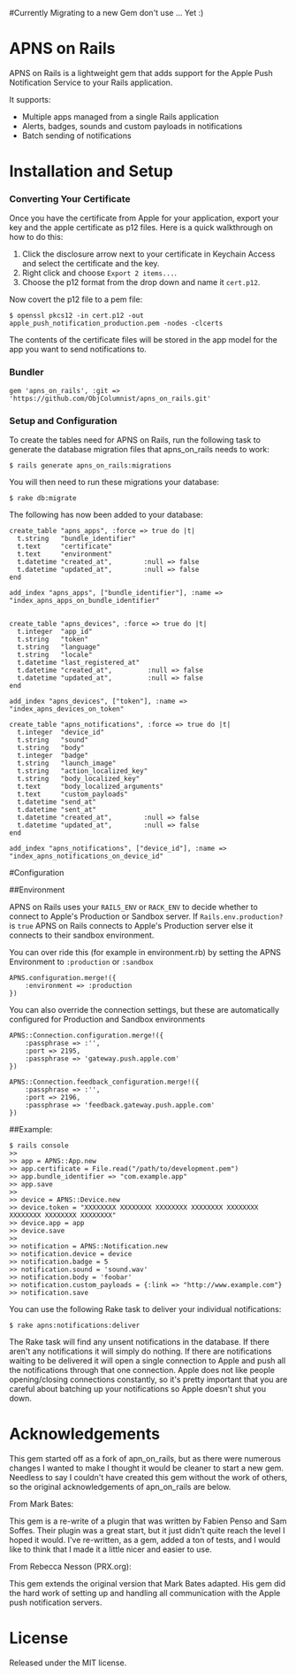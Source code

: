 #Currently Migrating to a new Gem don't use ... Yet :)

# APNS on Rails

APNS on Rails is a lightweight gem that adds support for the Apple Push Notification Service to your Rails application.  

It supports:
 
* Multiple apps managed from a single Rails application
* Alerts, badges, sounds and custom payloads in notifications
* Batch sending of notifications


# Installation and Setup

### Converting Your Certificate

Once you have the certificate from Apple for your application, export your key and the apple certificate as p12 files. Here is a quick walkthrough on how to do this:

1. Click the disclosure arrow next to your certificate in Keychain Access and select the certificate and the key. 
2. Right click and choose `Export 2 items...`. 
3. Choose the p12 format from the drop down and name it `cert.p12`. 

Now covert the p12 file to a pem file:

	$ openssl pkcs12 -in cert.p12 -out apple_push_notification_production.pem -nodes -clcerts

The contents of the certificate files will be stored in the app model for the app you want to send notifications to.

### Bundler

	gem 'apns_on_rails', :git => 'https://github.com/ObjColumnist/apns_on_rails.git'

### Setup and Configuration

To create the tables need for APNS on Rails, run the following task to generate the database migration files that apns_on_rails needs to work:

	$ rails generate apns_on_rails:migrations
	
You will then need to run these migrations your database:

	$ rake db:migrate

The following has now been added to your database:

	create_table "apns_apps", :force => true do |t|
	  t.string   "bundle_identifier"
	  t.text     "certificate"
	  t.text     "environment"
	  t.datetime "created_at",        :null => false
	  t.datetime "updated_at",        :null => false
	end

	add_index "apns_apps", ["bundle_identifier"], :name => "index_apns_apps_on_bundle_identifier"
    

	create_table "apns_devices", :force => true do |t|
	  t.integer  "app_id"
	  t.string   "token"
	  t.string   "language"
	  t.string   "locale"
	  t.datetime "last_registered_at"
	  t.datetime "created_at",         :null => false
	  t.datetime "updated_at",         :null => false
	end

	add_index "apns_devices", ["token"], :name => "index_apns_devices_on_token"

	create_table "apns_notifications", :force => true do |t|
	  t.integer  "device_id"
	  t.string   "sound"
	  t.string   "body"
	  t.integer  "badge"
	  t.string   "launch_image"
	  t.string   "action_localized_key"
	  t.string   "body_localized_key"
	  t.text     "body_localized_arguments"
	  t.text     "custom_payloads"
	  t.datetime "send_at"
	  t.datetime "sent_at"
	  t.datetime "created_at",        :null => false
	  t.datetime "updated_at",        :null => false
	end

	add_index "apns_notifications", ["device_id"], :name => "index_apns_notifications_on_device_id"

#Configuration

##Environment

APNS on Rails uses your `RAILS_ENV` or `RACK_ENV` to decide whether to connect to Apple's Production or Sandbox server. If `Rails.env.production?` is `true` APNS on Rails connects to Apple's Production server else it connects to their sandbox environment.

You can over ride this (for example in environment.rb) by setting the APNS Environment to `:production` or `:sandbox`

	APNS.configuration.merge!({
		:environment => :production
	})

You can also override the connection settings, but these are automatically configured for Production and Sandbox environments

	APNS::Connection.configuration.merge!({
		:passphrase => :'',
		:port => 2195,
		:passphrase => 'gateway.push.apple.com'
	})

	APNS::Connection.feedback_configuration.merge!({
		:passphrase => :'',
		:port => 2196,
		:passphrase => 'feedback.gateway.push.apple.com'
	})


##Example:

	$ rails console
	>>
	>> app = APNS::App.new
	>> app.certificate = File.read("/path/to/development.pem")
	>> app.bundle_identifier => "com.example.app"
	>> app.save
	>>
	>> device = APNS::Device.new
	>> device.token = "XXXXXXXX XXXXXXXX XXXXXXXX XXXXXXXX XXXXXXXX XXXXXXXX XXXXXXXX XXXXXXXX"
	>> device.app = app
	>> device.save
	>>
	>> notification = APNS::Notification.new
	>> notification.device = device
	>> notification.badge = 5
	>> notification.sound = 'sound.wav'
	>> notification.body = 'foobar'
	>> notification.custom_payloads = {:link => "http://www.example.com"}
	>> notification.save

You can use the following Rake task to deliver your individual notifications:

	$ rake apns:notifications:deliver

The Rake task will find any unsent notifications in the database. If there aren't any notifications it will simply do nothing. If there are notifications waiting to be delivered it will open a single connection to Apple and push all the notifications through that one connection. Apple does not like people opening/closing connections constantly, so it's pretty important that you are careful about batching up your notifications so Apple doesn't shut you down.


# Acknowledgements

This gem started off as a fork of apn_on_rails, but as there were numerous changes I wanted to make I thought it would be cleaner to start a new gem. Needless to say I couldn't have created this gem without the work of others, so the original acknowledgements of apn_on_rails are below.

From Mark Bates: 

This gem is a re-write of a plugin that was written by Fabien Penso and Sam Soffes.
Their plugin was a great start, but it just didn't quite reach the level I hoped it would.
I've re-written, as a gem, added a ton of tests, and I would like to think that I made it
a little nicer and easier to use.

From Rebecca Nesson (PRX.org): 

This gem extends the original version that Mark Bates adapted.  His gem did the hard
work of setting up and handling all communication with the Apple push notification servers.

# License

Released under the MIT license.
